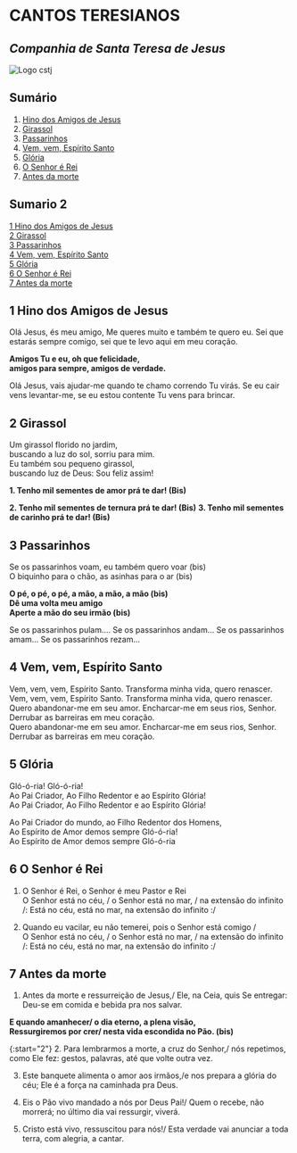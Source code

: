 # CANTOS TERESIANOS
## _Companhia de Santa Teresa de Jesus_

![Logo cstj](https://stateresa.com.br/wp-content/themes/mantenedora/assets/img/logo-mantenedora-colorido.png)


## Sumário
1. [Hino dos Amigos de Jesus](#1-Hino-dos-Amigos-de-Jesus)
2. [Girassol](#2-Girassol)
3. [Passarinhos](#3-Passarinhos)
4. [Vem, vem, Espírito Santo](#4-Vem-vem-Espírito-Santo)
5. [Glória](#5-Glória)
6. [O Senhor é Rei](#6-O-Senhor---Rei)
7. [Antes da morte](#7-Antes-da-morte)

## Sumario 2
[1 Hino dos Amigos de Jesus](#1-hino-dos-amigos-de-jesus)  
[2 Girassol](#2-girassol)  
[3 Passarinhos](#3-passarinhos)  
[4 Vem, vem, Espírito Santo](#4-Vem,-vem,-Esp-rito-Santo)  
[5 Glória](#5-Gloria)  
[6 O Senhor é Rei](#6-O-Senhor---Rei)  
[7 Antes da morte](#7-antes-da-morte)  



## 1 Hino dos Amigos de Jesus
Olá Jesus, és meu amigo,
Me queres muito e também te quero eu. 
Sei que estarás sempre comigo, 
sei que te levo aqui em meu coração.

**Amigos Tu e eu, oh que felicidade,**   
**amigos para sempre, amigos de verdade.**  

Olá Jesus, vais ajudar-me 
quando te chamo correndo Tu virás. 
Se eu cair vens levantar-me, 
se eu estou contente Tu vens para brincar.

## 2 Girassol
Um girassol florido no jardim,  
buscando a luz do sol, sorriu para mim.  
Eu também sou pequeno girassol,  
buscando luz de Deus: Sou feliz assim!  

**1. Tenho mil sementes de amor prá te dar! (Bis)**

**2. Tenho mil sementes de ternura prá te dar! (Bis)**
**3. Tenho mil sementes de carinho prá te dar! (Bis)**

## 3 Passarinhos
Se os passarinhos voam, eu também quero voar (bis)  
O biquinho para o chão, as asinhas para o ar (bis)  

**O pé, o pé, o pé, a mão, a mão, a mão (bis)**  
**Dê uma volta meu amigo**  
**Aperte a mão do seu irmão (bis)**  

Se os passarinhos pulam....
Se os passarinhos andam...
Se os passarinhos amam...
Se os passarinhos rezam...


## 4 Vem, vem, Espírito Santo

Vem, vem, vem, Espírito Santo. Transforma minha vida, quero renascer.  
Vem, vem, vem, Espírito Santo. Transforma minha vida, quero renascer.  
Quero abandonar-me em seu amor. Encharcar-me em seus rios, Senhor.  
Derrubar as barreiras em meu coração.  
Quero abandonar-me em seu amor. Encharcar-me em seus rios, Senhor.  
Derrubar as barreiras em meu coração.

## 5 Glória
Gló-ó-ria! Gló-ó-ria!  
Ao Pai Criador, Ao Filho Redentor e ao Espírito Glória!  
Ao Pai Criador, Ao Filho Redentor e ao Espírito Glória!  

Ao Pai Criador do mundo, ao Filho Redentor dos Homens,  
Ao Espírito de Amor demos sempre Gló-ó-ria!  
Ao Espírito de Amor demos sempre Gló-ó-ria

## 6 O Senhor é Rei
1. O Senhor é Rei, o Senhor é meu Pastor e Rei  
O Senhor está no céu, / o Senhor está no mar, / na extensão do infinito  
/: Está no céu, está no mar, na extensão do infinito :/  

2. Quando eu vacilar, eu não temerei, pois o Senhor está comigo /  
O Senhor está no céu, / o Senhor está no mar, / na extensão do infinito  
/: Está no céu, está no mar, na extensão do infinito :/

## 7 Antes da morte 
1. Antes da morte e ressurreição de Jesus,/ Ele, na Ceia, quis Se entregar:
Deu-se em comida e bebida pra nos salvar.
  
**E quando amanhecer/ o dia eterno, a plena visão,**  
**Ressurgiremos por crer/ nesta vida escondida no Pão. (bis)**  
  
{:start="2"}
2. Para lembrarmos a morte, a cruz do Senhor,/ nós repetimos, como Ele fez:
gestos, palavras, até que volte outra vez.
  
3. Este banquete alimenta o amor aos irmãos,/e nos prepara a glória do céu;
Ele é a força na caminhada pra Deus.
  
4. Eis o Pão vivo mandado a nós por Deus Pai!/ Quem o recebe, não morrerá; 
no último dia vai ressurgir, viverá.
  
5. Cristo está vivo, ressuscitou para nós!/ Esta verdade vai anunciar
a toda terra, com alegria, a cantar.


